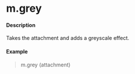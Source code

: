 # m.grey

#### Description

Takes the attachment and adds a greyscale effect.

#### Example

> m.grey (attachment)
